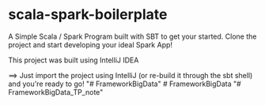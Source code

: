 # scala-spark-boilerplate
A Simple Scala / Spark Program built with SBT to get your started.
Clone the project and start developing your ideal Spark App!

This project was built using IntelliJ IDEA


==> Just import the project using IntelliJ (or re-build it through the sbt shell) and you're ready to go!
"# FrameworkBigData" 
#   F r a m e w o r k B i g D a t a  
 "# FrameworkBigData_TP_note" 
